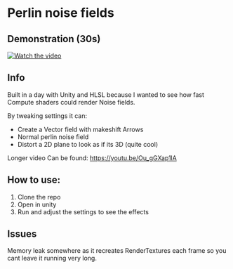 # Perlin noise fields

## Demonstration (30s)
[![Watch the video](https://img.youtube.com/vi/10KzAHUhzho/maxresdefault.jpg)](https://youtu.be/10KzAHUhzho)


## Info 

Built in a day with Unity and HLSL because I wanted to see how fast Compute shaders could render Noise fields.

By tweaking settings it can:
- Create a Vector field with makeshift Arrows
- Normal perlin noise field
- Distort a 2D plane to look as if its 3D (quite cool)

Longer video Can be found: https://youtu.be/Ou_gGXap1lA

## How to use:

1. Clone the repo
2. Open in unity
3. Run and adjust the settings to see the effects

## Issues
Memory leak somewhere as it recreates RenderTextures each frame so you cant leave it running very long.

